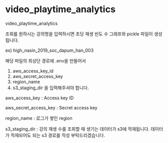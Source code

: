 # video_playtime_analytics


video_playtime_analytics

조회를 원하시는 강의명을 입력하시면 초당 재생 빈도 수 그래프와 pickle 파일이 생성됩니다.

ex) high_nasin_2019_soc_dapum_han_003 

해당 파일의 최상단 경로에 .env을 만들어서 
1. aws_access_key_id
2. aws_secret_access_key
3. region_name
4. s3_staging_dir
을 입력해주셔야 합니다.

aws_access_key : Access key ID

aws_secret_access_key : Secret access key

region_name : 로그가 쌓인 region

s3_staging_dir : 강의 재생 수를 조회할 때 생기는 데이터가 s3에 적재됩니다. 데이터가 적재되어도 되는 s3 경로를 작성 부탁드리겠습니다.
